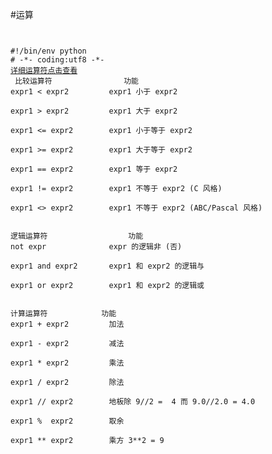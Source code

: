 #运算

<pre><code>

#!/bin/env python
# -*- coding:utf8 -*-
<a href="http://www.yiibai.com/python/python_basic_operators.html">详细运算符点击查看</a>
 比较运算符                功能
expr1 < expr2         expr1 小于 expr2

expr1 > expr2         expr1 大于 expr2

expr1 <= expr2        expr1 小于等于 expr2

expr1 >= expr2        expr1 大于等于 expr2

expr1 == expr2        expr1 等于 expr2

expr1 != expr2        expr1 不等于 expr2 (C 风格)

expr1 <> expr2        expr1 不等于 expr2 (ABC/Pascal 风格)


逻辑运算符                  功能
not expr              expr 的逻辑非 (否)

expr1 and expr2       expr1 和 expr2 的逻辑与

expr1 or expr2        expr1 和 expr2 的逻辑或


计算运算符            功能
expr1 + expr2         加法 

expr1 - expr2         减法

expr1 * expr2         乘法

expr1 / expr2         除法

expr1 // expr2        地板除 9//2 =  4 而 9.0//2.0 = 4.0

expr1 %  expr2        取余

expr1 ** expr2        乘方 3**2 = 9


</code></pre>



